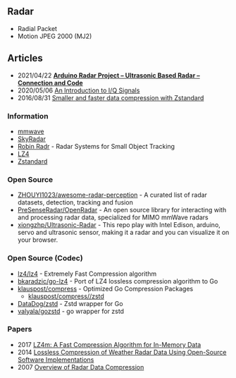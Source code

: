 ## Radar 
- Radial Packet
- Motion JPEG 2000 (MJ2)



## Articles
- 2021/04/22 [**Arduino Radar Project – Ultrasonic Based Radar – Connection and Code**](https://robu.in/arduino-radar-project-ultrasonic-based-radar-connection-and-code/)
- 2020/05/06 [An Introduction to I/Q Signals](https://www.skyradar.com/blog/an-introduction-to-i/q-signals)
- 2016/08/31 [Smaller and faster data compression with Zstandard](https://engineering.fb.com/2016/08/31/core-data/smaller-and-faster-data-compression-with-zstandard/)


### Information
- [mmwave](https://openradar.readthedocs.io/en/latest/)
- [SkyRadar](https://www.skyradar.com/)
- [Robin Radr](https://www.robinradar.com/) - Radar Systems for Small Object Tracking
- [LZ4](https://lz4.github.io/lz4/)
- [Zstandard](https://facebook.github.io/zstd/)



### Open Source
- [ZHOUYI1023/awesome-radar-perception](https://github.com/ZHOUYI1023/awesome-radar-perception) - A curated list of radar datasets, detection, tracking and fusion
- [PreSenseRadar/OpenRadar](https://github.com/PreSenseRadar/OpenRadar) - An open source library for interacting with and processing radar data, specialized for MIMO mmWave radars
- [xiongzhp/Ultrasonic-Radar](https://github.com/xiongzhp/Ultrasonic-Radar) - This repo play with Intel Edison, arduino, servo and ultrasonic sensor, making it a radar and you can visualize it on your browser.


### Open Source (Codec)
- [lz4/lz4](https://github.com/lz4/lz4) - Extremely Fast Compression algorithm
- [bkaradzic/go-lz4](https://github.com/bkaradzic/go-lz4) - Port of LZ4 lossless compression algorithm to Go
- [klauspost/compress](https://github.com/klauspost/compress/) - Optimized Go Compression Packages
	- [klauspost/compress//zstd](https://github.com/klauspost/compress/tree/master/zstd) 
- [DataDog/zstd](https://github.com/DataDog/zstd) - Zstd wrapper for Go
- [valyala/gozstd](https://github.com/valyala/gozstd) - go wrapper for zstd




### Papers
- 2017 [LZ4m: A Fast Compression Algorithm for In-Memory Data](http://csl.snu.ac.kr/papers/icce17.pdf)
- 2014 [Lossless Compression of Weather Radar Data Using Open-Source Software Implementations](http://www.ece.uah.edu/~dwpan/papers/WaRH2014.pdf)
- 2007 [Overview of Radar Data Compression](http://www.cimms.ou.edu/~lakshman/Papers/radarcompression.pdf)


